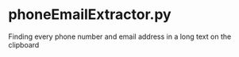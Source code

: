 # phoneEmailExtractor.py
Finding every phone number and email address in a long text on the clipboard
